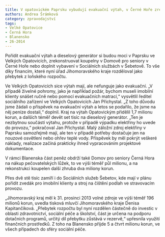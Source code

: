```yaml
---
title: V opatovickém Paprsku vybudují evakuační výtah, v Černé Hoře zrekonstruují koupelny
authors: Andrea Šrámková
category: zpravodajství
tags:
- Velké Opatovice
- Černá Hora
- Blanensko
- 26-2014 
---
```


Pořídit evakuační výtah a dieselový generátor si budou moci v Paprsku ve Velkých Opatovicích, zrekonstruovat koupelny v Domově pro seniory v Černé Hoře nebo doplnit vybavení v Sociálních službách v Šebetově. To vše díky financím, které nyní úřad Jihomoravského kraje rozděloval jako přebytek z loňského rozpočtu.

Ve Velkých Opatovicích sice výtah mají, ale nefunguje jako evakuační. „V případě živelné pohromy, jako je například požár, bychom museli imobilní klienty snášet ručně nebo pomocí evakuačních matrací,“ vysvětlil ředitel sociálního zařízení ve Velkých Opatovicích Jan Přichystal. „Z toho důvodu jsme žádali o příspěvek na evakuační výtah a letos se podařilo, že jsme na něj peníze dostali,“ doplnil. Kraj na výtah Opatovickým přidělil 1,7 milionu korun, a dalších téměř devět set tisíc na dieselový generátor. „Ten je nezbytnou součástí výtahu, protože v případě výpadku elektřiny ho uvede do provozu,“ pokračoval Jan Přichystal. Malý záložní zdroj elektřiny v Paprsku samozřejmě mají, ale ten v případě potřeby dostačuje jen na nouzové osvětlení nebo ohřev teplé vody. Příspěvek by měl pokrýt veškeré náklady, realizace začíná prakticky ihned vypracováním projektové dokumentace.

V rámci Blanenska část peněz obdrží také Domov pro seniory Černá Hora na nákup pečovatelských lůžek, to ve výši téměř půl milionu, a na rekonstrukci koupelen další zhruba dva miliony korun.

Přes dvě stě tisíc zamíří i do Sociálních služeb Šebetov, kde mají v plánu pořídit zvedák pro imobilní klienty a stroj na čištění podlah ve stravovacím provozu.

„Jihomoravský kraj měl k 31. prosinci 2013 volné zdroje ve výši téměř 196 milionů korun, uvedla tisková mluvčí Jihomoravského kraje Denisa Kapitančiková. „Přebytek rozpočtu byl nyní rozdělen částečně do investic v oblasti zdravotnictví, sociální péče a školství, část je určena na podporu dotačních programů, určitý díl přebytku zůstává v rezervě,“ upřesnila využití finančních prostředků. Z toho na Blanensko přijde 5 a čtvrt milionu korun, ve všech případech do sféry sociální péče.